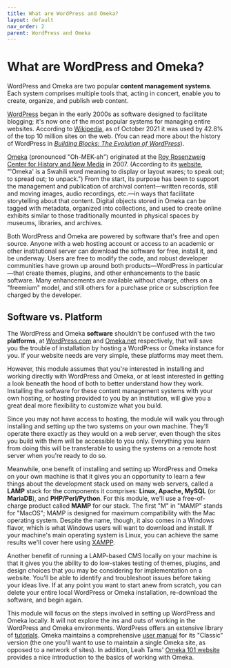 ```yaml
---
title: What are WordPress and Omeka?
layout: default
nav_order: 2
parent: WordPress and Omeka
---
```

# What are WordPress and Omeka?

WordPress and Omeka are two popular **content management systems**. Each system comprises multiple tools that, acting in concert, enable you to create, organize, and publish web content. 

[WordPress](https://wordpress.org) began in the early 2000s as software designed to facilitate blogging; it's now one of the most popular systems for managing entire websites. According to [Wikipedia](https://en.wikipedia.org/wiki/WordPress), as of October 2021 it was used by 42.8% of the top 10 million sites on the web. (You can read more about the history of WordPress in [*Building Blocks: The Evolution of WordPress*](https://wordpress.org/book/)).

[Omeka](https://omeka.org) (pronounced "Oh-MEK-ah") originated at the [Roy Rosenzweig Center for History and New Media](https://rrchnm.org/) in 2007. (According to its [website](https://omeka.org/about/project/), "'Omeka' is a Swahili word meaning to display or layout wares; to speak out; to spread out; to unpack.") From the start, its purpose has been to support the management and publication of archival content&mdash;written records, still and moving images, audio recordings, etc.&mdash;in ways that facilitate storytelling about that content. Digital objects stored in Omeka can be tagged with metadata, organized into collections, and used to create online exhibits similar to those traditionally mounted in physical spaces by museums, libraries, and archives.

Both WordPress and Omeka are powered by software that's free and open source. Anyone with a web hosting account or access to an academic or other institutional server can download the software for free, install it, and be underway. Users are free to modify the code, and robust developer communities have grown up around both products&mdash;WordPress in particular&mdash;that create themes, plugins, and other enhancements to the basic software. Many enhancements are available without charge, others on a "freemium" model, and still others for a purchase price or subscription fee charged by the developer.

## Software vs. Platform

The WordPress and Omeka **software** shouldn't be confused with the two **platforms**, at [WordPress.com](https://wordpress.com) and [Omeka.net](https://omeka.net) respectively, that will save you the trouble of installation by hosting a WordPress or Omeka instance for you. If your website needs are very simple, these platforms may meet them.

However, this module assumes that you're interested in installing and working directly with WordPress and Omeka, or at least interested in getting a look beneath the hood of both to better understand how they work. Installing the software for these content management systems with your own hosting, or hosting provided to you by an institution, will give you a great deal more flexibility to customize what you build.

Since you may not have access to hosting, the module will walk you through installing and setting up the two systems on your own machine. They'll operate there exactly as they would on a web server, even though the sites you build with them will be accessible to you only. Everything you learn from doing this will be transferable to using the systems on a remote host server when you're ready to do so.

Meanwhile, one benefit of installing and setting up WordPress and Omeka on your own machine is that it gives you an opportunity to learn a few things about the development stack used on many web servers, called a **LAMP** stack for the components it comprises: **Linux, Apache, MySQL** (or **MariaDB**), and **PHP/Perl/Python**. For this module, we'll use a free-of-charge product called **MAMP** for our stack. The first "M" in "MAMP" stands for "MacOS"; MAMP is designed for maximum compatibility with the Mac operating system. Despite the name, though, it also comes in a Windows flavor, which is what Windows users will want to download and install. If your machine's main operating system is Linux, you can achieve the same results we'll cover here using [XAMPP](https://sourceforge.net/projects/xampp/).

Another benefit of running a LAMP-based CMS locally on your machine is that it gives you the ability to do low-stakes testing of themes, plugins, and design choices that you may be considering for implementation on a website. You'll be able to identify and troubleshoot issues before taking your ideas live. If at any point you want to start anew from scratch, you can delete your entire local WordPress or Omeka installation, re-download the software, and begin again.

This module will focus on the steps involved in setting up WordPress and Omeka locally. It will not explore the ins and outs of working in the WordPress and Omeka environments. WordPress offers an extensive library of [tutorials](https://learn.wordpress.org/tutorials/). Omeka maintains a comprehensive [user manual](https://omeka.org/classic/docs/) for its "Classic" version (the one you'll want to use to maintain a single Omeka site, as opposed to a network of sites). In addition, Leah Tams' [Omeka 101 website](https://leahtams.org/omeka-101/) provides a nice introduction to the basics of working with Omeka.